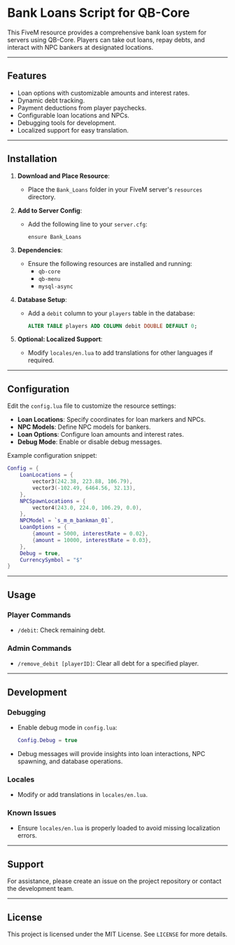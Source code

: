 # Bank Loans Script for QB-Core

This FiveM resource provides a comprehensive bank loan system for servers using QB-Core. Players can take out loans, repay debts, and interact with NPC bankers at designated locations.

---

## Features

- Loan options with customizable amounts and interest rates.
- Dynamic debt tracking.
- Payment deductions from player paychecks.
- Configurable loan locations and NPCs.
- Debugging tools for development.
- Localized support for easy translation.

---

## Installation

1. **Download and Place Resource**:
   - Place the `Bank_Loans` folder in your FiveM server's `resources` directory.

2. **Add to Server Config**:
   - Add the following line to your `server.cfg`:
     ```plaintext
     ensure Bank_Loans
     ```

3. **Dependencies**:
   - Ensure the following resources are installed and running:
     - `qb-core`
     - `qb-menu`
     - `mysql-async`

4. **Database Setup**:
   - Add a `debit` column to your `players` table in the database:
     ```sql
     ALTER TABLE players ADD COLUMN debit DOUBLE DEFAULT 0;
     ```

5. **Optional: Localized Support**:
   - Modify `locales/en.lua` to add translations for other languages if required.

---

## Configuration

Edit the `config.lua` file to customize the resource settings:

- **Loan Locations**: Specify coordinates for loan markers and NPCs.
- **NPC Models**: Define NPC models for bankers.
- **Loan Options**: Configure loan amounts and interest rates.
- **Debug Mode**: Enable or disable debug messages.

Example configuration snippet:
```lua
Config = {
    LoanLocations = {
        vector3(242.38, 223.88, 106.79),
        vector3(-102.49, 6464.56, 32.13),
    },
    NPCSpawnLocations = {
        vector4(243.0, 224.0, 106.29, 0.0),
    },
    NPCModel = `s_m_m_bankman_01`,
    LoanOptions = {
        {amount = 5000, interestRate = 0.02},
        {amount = 10000, interestRate = 0.03},
    },
    Debug = true,
    CurrencySymbol = "$"
}
```

---

## Usage

### Player Commands
- `/debit`: Check remaining debt.

### Admin Commands
- `/remove_debit [playerID]`: Clear all debt for a specified player.

---

## Development

### Debugging
- Enable debug mode in `config.lua`:
  ```lua
  Config.Debug = true
  ```
- Debug messages will provide insights into loan interactions, NPC spawning, and database operations.

### Locales
- Modify or add translations in `locales/en.lua`.

### Known Issues
- Ensure `locales/en.lua` is properly loaded to avoid missing localization errors.

---

## Support
For assistance, please create an issue on the project repository or contact the development team.

---

## License
This project is licensed under the MIT License. See `LICENSE` for more details.

